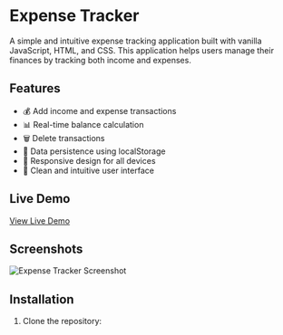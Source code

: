 # Expense Tracker

A simple and intuitive expense tracking application built with vanilla JavaScript, HTML, and CSS. This application helps users manage their finances by tracking both income and expenses.

## Features

- 💰 Add income and expense transactions
- 📊 Real-time balance calculation
- 🗑️ Delete transactions
- 💾 Data persistence using localStorage
- 📱 Responsive design for all devices
- 🎨 Clean and intuitive user interface

## Live Demo

[View Live Demo](#) <!-- Add your deployed project link here -->

## Screenshots

![Expense Tracker Screenshot](#) <!-- Add your application screenshot here -->

## Installation

1. Clone the repository: 